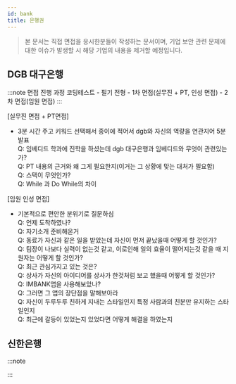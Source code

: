 ```yaml
---
id: bank
title: 은행권
---
```


> 본 문서는 직접 면접을 응시한분들이 작성하는 문서이며, 기업 보안 관련 문제에 대한 이슈가 발생할 시 해당 기업의 내용을 제거할 예정입니다.

## DGB 대구은행

:::note
면접 진행 과정
코딩테스트 - 필기 전형 - 1차 면접(실무진 + PT, 인성 면접) - 2차 면접(임원 면접)
:::

[실무진 면접 + PT면접]     
- 3분 시간 주고 키워드 선택해서 종이에 적어서 dgb와 자신의 역량을 연관지어 5분 발표   
Q: 임베디드 학과에 진학을 하셨는데 dgb 대구은행과 임베디드와 무엇이 관련있는가?   
Q: PT 내용의 근거와 왜 그게 필요한지(이거는 그 상황에 맞는 대처가 필요함)   
Q: 스택이 무엇인가?   
Q: While 과 Do While의 차이   

[임원 인성 면접]   
- 기본적으로 편안한 분위기로 질문하심   
Q: 언제 도착하였나?   
Q: 자기소개 준비해온거   
Q: 동료가 자신과 같은 일을 받았는데 자신이 먼저 끝났을때 어떻게 할 것인가?   
Q: 팀장이 나보다 실력이 없는것 같고, 이로인해 일의 효율이 떨어지는것 같을 때 지원자는 어떻게 할 것인가?   
Q: 최근 관심가지고 있는 것은?   
Q: 상사가 자신의 아이디어를 상사가 한것처럼 보고 했을때 어떻게 할 것인가?   
Q: IMBANK앱을 사용해보았나?   
Q: 그러면 그 앱의 장단점을 말해보아라   
Q: 자신이 두루두루 친하게 지내는 스타일인지 특정 사람과의 친분만 유지하는 스타일인지   
Q: 최근에 갈등이 있었는지 있었다면 어떻게 해결을 하였는지    

## 신한은행

:::note

:::

